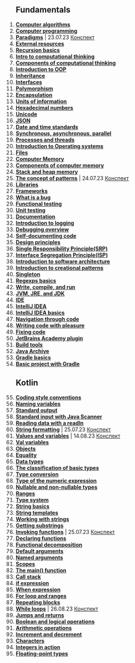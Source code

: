 <ol>
<h2>Fundamentals</h2>
<li><b><a href="https://hyperskill.org/learn/step/16547">Computer algorithms</a></b></li>
<li><b><a href="https://hyperskill.org/learn/step/8739">Computer programming</a></b></li>
<li><b><a href="https://hyperskill.org/learn/step/15860">Paradigms</a></b> | 23.07.23 <a href="https://onedrive.live.com/edit.aspx?resid=8F1F55C399D6FCF6!5104&app=Word&wdnd=1&wdPreviousSession=8df980cc%2Db955%2D47e5%2D9867%2D0f29dfbd045d&wdNewAndOpenCt=1690089129338&wdOrigin=wacFileNew&wdPreviousCorrelation=d3880958%2D89e4%2D44aa%2D8077%2D168dc96f4b25&wdTpl=blank">Конспект</a></li>
<li><b><a href="https://hyperskill.org/learn/step/6216">External resources</a></b></li>
<li><b><a href="https://hyperskill.org/learn/step/5984">Recursion basics</a></b></li>
<li><b><a href="https://hyperskill.org/learn/step/8742">Intro to computational thinking</a></b></li>
<li><b><a href="https://hyperskill.org/learn/step/8745">Components of computational thinking</a></b></li>
<li><b><a href="https://hyperskill.org/learn/step/3614">Introduction to OOP</a></b></li>
<li><b><a href="https://hyperskill.org/learn/step/9844">Inheritance</a></b></li>
<li><b><a href="https://hyperskill.org/learn/step/9640">Interfaces</a></b></li>
<li><b><a href="https://hyperskill.org/learn/step/10027">Polymorphism</a></b></li>
<li><b><a href="https://hyperskill.org/learn/step/8519">Encapsulation</a></b></li>
<li><b><a href="https://hyperskill.org/learn/step/6865">Units of information</a></b></li>
<li><b><a href="https://hyperskill.org/learn/step/8788">Hexadecimal numbers</a></b></li>
<li><b><a href="https://hyperskill.org/learn/step/7899">Unicode</a></b></li>
<li><b><a href="https://hyperskill.org/learn/step/6854">JSON</a></b></li>
<li><b><a href="https://hyperskill.org/learn/step/19467">Date and time standards</a></b></li>
<li><b><a href="https://hyperskill.org/learn/step/9332">Synchronous, asynchronous, parallel</a></b></li>
<li><b><a href="https://hyperskill.org/learn/step/9420">Processes and threads</a></b></li>
<li><b><a href="https://hyperskill.org/learn/step/9704">Introduction to Operating systems</a></b></li>
<li><b><a href="https://hyperskill.org/learn/step/13025">Files</a></b></li>


<li><b><a href="https://hyperskill.org/learn/step/18003">Computer Memory</a></b></li>
<li><b><a href="https://hyperskill.org/learn/step/18049">Components of computer memory</a></b></li>
<li><b><a href="https://hyperskill.org/learn/step/21577">Stack and heap memory</a></b></li>
<li><b><a href="https://hyperskill.org/learn/step/3611">The concept of patterns</a></b> | 24.07.23 <a href="https://onedrive.live.com/edit.aspx?resid=8F1F55C399D6FCF6!5106&app=Word&wdnd=1&wdPreviousSession=4e41e02f%2D380a%2D4021%2D9457%2D5ac5a904f5f0&wdNewAndOpenCt=1690185612919&wdOrigin=wacFileNew&wdPreviousCorrelation=18133792%2Ded87%2D4ee2%2D98b1%2Dcf88dc9a3cfc&wdTpl=blank">Конспект</a></li>
<li><b><a href="https://hyperskill.org/learn/step/8504">Libraries</a></b></li>
<li><b><a href="https://hyperskill.org/learn/step/6701">Frameworks</a></b></li>
<li><b><a href="https://hyperskill.org/learn/step/5504">What is a bug</a></b></li>
<li><b><a href="https://hyperskill.org/learn/step/13438">Functional testing</a></b></li>
<li><b><a href="https://hyperskill.org/learn/step/7545">Unit testing</a></b></li>
<li><b><a href="https://hyperskill.org/learn/step/12069">Documentation</a></b></li>
<li><b><a href="https://hyperskill.org/learn/step/5538">Introduction to logging</a></b></li>
<li><b><a href="https://hyperskill.org/learn/step/14368">Debugging overview</a></b></li>
<li><b><a href="https://hyperskill.org/knowledge-map/516">Self-documenting code</a></b></li>
<li><b><a href="https://hyperskill.org/learn/step/8956">Design principles</a></b></li>
<li><b><a href="https://hyperskill.org/learn/step/8963">Single Responsibility Principle(SRP)</a></b></li>
<li><b><a href="https://hyperskill.org/learn/step/10089">Interface Segregation Principle(ISP)</a></b></li>
<li><b><a href="https://hyperskill.org/learn/step/15368">Introduction to software architecture</a></b></li>
<li><b><a href="https://hyperskill.org/learn/step/16251">Introduction to creational patterns</a></b></li>
<li><b><a href="https://hyperskill.org/learn/step/16469">Singleton</a></b></li>
<li><b><a href="https://hyperskill.org/learn/step/7580">Regexps basics</a></b></li>
<li><b><a href="https://hyperskill.org/learn/step/3739">Write, compile, and run</a></b></li>
<li><b><a href="https://hyperskill.org/learn/step/3499">JVM, JRE, and JDK</a></b></li>
<li><b><a href="https://hyperskill.org/learn/step/10996">IDE</a></b></li>
<li><b><a href="https://hyperskill.org/learn/step/5819">IntelliJ IDEA</a></b></li>
<li><b><a href="https://hyperskill.org/learn/step/5819">IntelliJ IDEA basics</a></b></li>
<li><b><a href="https://hyperskill.org/learn/step/5824">Navigation through code</a></b></li>
<li><b><a href="https://hyperskill.org/learn/step/5829">Writing code with pleasure</a></b></li>
<li><b><a href="https://hyperskill.org/learn/step/5834">Fixing code</a></b></li>
<li><b><a href="https://hyperskill.org/learn/step/5839">JetBrains Academy plugin</a></b></li>
<li><b><a href="https://hyperskill.org/learn/step/4284">Build tools</a></b></li>
<li><b><a href="https://hyperskill.org/learn/step/4311">Java Archive</a></b></li>
<li><b><a href="https://hyperskill.org/learn/step/5075">Gradle basics</a></b></li>
<li><b><a href="https://hyperskill.org/learn/step/5077">Basic project with Gradle</a></b></li>


<h2>Kotlin</h2>

<li><b><a href="https://hyperskill.org/learn/step/4419">Coding style conventions</a></b></li>
<li><b><a href="https://hyperskill.org/learn/step/4389">Naming variables</a></b></li>
<li><b><a href="https://hyperskill.org/learn/step/4425">Standard output</a></b></li>
<li><b><a href="https://hyperskill.org/learn/step/4445">Standard input with Java Scanner</a></b></li>
<li><b><a href="https://hyperskill.org/learn/step/11224">Reading data with a readln</a></b></li>
<li><b><a href="https://hyperskill.org/learn/step/21438">String formatting</a></b> | 25.07.23 <a href="https://onedrive.live.com/edit.aspx?resid=8F1F55C399D6FCF6!5108&app=Word&wdnd=1&wdPreviousSession=1eec1b2b-feba-4565-ac0a-460859a2c64a&wdNewAndOpenCt=1690286276915&wdOrigin=wacFileNew&wdPreviousCorrelation=428310e1-73a8-4916-99a8-11b0aa04164a&wdTpl=blank">Конспект</a></li>
<li><b><a href="https://hyperskill.org/learn/step/4371">Values and variables</a></b> | 14.08.23 <a href="https://onedrive.live.com/edit.aspx?resid=8F1F55C399D6FCF6!5095&ithint=file%2cdocx">Конспект</a></li> </li>
<li><b><a href="https://hyperskill.org/learn/step/17408">Val variables</a></b>
<li><b><a href="https://hyperskill.org/learn/step/11233">Objects</a></b></li>
<li><b><a href="https://hyperskill.org/learn/step/11236">Equality</a></b></li>
<li><b><a href="https://hyperskill.org/learn/step/4388">Data types</a></b></li>
<li><b><a href="https://hyperskill.org/learn/step/4455">The classification of basic types</a></b></li>
<li><b><a href="https://hyperskill.org/learn/step/4672">Type conversion</a></b></li>
<li><b><a href="https://hyperskill.org/learn/step/9506">Type of the numeric expression</a></b></li>
<li><b><a href="https://hyperskill.org/learn/step/20495">Nullable and non-nullable types</a></b></li>
<li><b><a href="https://hyperskill.org/learn/step/4633">Ranges</a></b></li>
<li><b><a href="https://hyperskill.org/learn/step/9689">Type system</a></b></li>
<li><b><a href="https://hyperskill.org/learn/step/12553">String basics</a></b></li>
<li><b><a href="https://hyperskill.org/learn/step/4547">String templates</a></b></li>
<li><b><a href="https://hyperskill.org/learn/step/12561">Working with strings</a></b></li>
<li><b><a href="https://hyperskill.org/learn/step/8535">Getting substrings</a></b></li>




<li><b><a href="https://hyperskill.org/learn/step/4575">Invoking functions</a></b> | 25.07.23 <a href="https://onedrive.live.com/edit.aspx?resid=8F1F55C399D6FCF6!5115&app=Word&wdnd=1&wdPreviousSession=910afdb4%2Dd1cc%2D4407%2Db5bb%2Daa7865e1903d&wdNewAndOpenCt=1690465270176&wdOrigin=wacFileNew&wdPreviousCorrelation=6998a2b0%2D0c0c%2D465a%2D91e2%2D09d29014f363&wdTpl=blank">Конспект</a></li>
<li><b><a href="https://hyperskill.org/learn/step/4580">Declaring functions</a></b></li>
<li><b><a href="https://hyperskill.org/learn/step/12668">Functional decomposition</a></b></li>
<li><b><a href="https://hyperskill.org/learn/step/4637">Default arguments</a></b></li>
<li><b><a href="https://hyperskill.org/learn/step/4640">Named arguments</a></b></li>
<li><b><a href="https://hyperskill.org/learn/step/17116">Scopes</a></b></li>
<li><b><a href="https://hyperskill.org/learn/step/10484">The main() function</a></b></li>
<li><b><a href="https://hyperskill.org/learn/step/11550">Call stack</a></b></li>

<li><b><a href="https://hyperskill.org/learn/step/4625">if expression</a></b></li>
<li><b><a href="https://hyperskill.org/learn/step/4631">When expression</a></b></li>
<li><b><a href="https://hyperskill.org/learn/step/4652">For loop and ranges</a></b></li>
<li><b><a href="https://hyperskill.org/learn/step/4643">Repeating blocks</a></b></li>
<li><b><a href="https://hyperskill.org/learn/step/4659">While loops</a></b> | 26.08.23 <a href="https://onedrive.live.com/edit.aspx?resid=8F1F55C399D6FCF6!5144&ithint=file%2cdocx">Конспект</a></li>
<li><b><a href="https://hyperskill.org/learn/step/6165">Jumps and returns</a></b>

<li><b><a href="https://hyperskill.org/learn/step/4515">Boolean and logical operations</a></b></li>
<li><b><a href="https://hyperskill.org/learn/step/4472">Arithmetic operations</a></b></li>
<li><b><a href="https://hyperskill.org/learn/step/10776">Increment and decrement</a></b></li>
<li><b><a href="https://hyperskill.org/learn/step/4680">Characters</a></b></li>
<li><b><a href="https://hyperskill.org/learn/step/4488">Integers in action</a></b></li>
<li><b><a href="https://hyperskill.org/learn/step/4502">Floating-point types</a></b></li>


